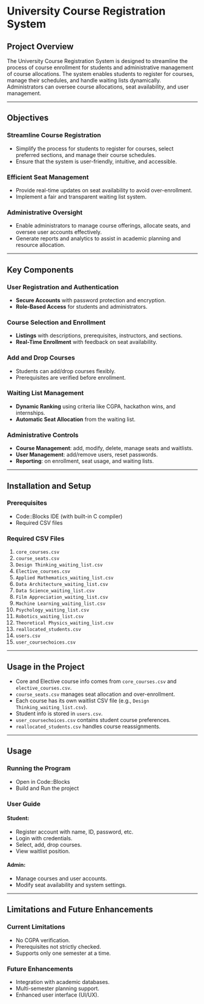 # University Course Registration System

## Project Overview

The University Course Registration System is designed to streamline the process of course enrollment for students and administrative management of course allocations. The system enables students to register for courses, manage their schedules, and handle waiting lists dynamically. Administrators can oversee course allocations, seat availability, and user management.


---

## Objectives

### Streamline Course Registration
- Simplify the process for students to register for courses, select preferred sections, and manage their course schedules.
- Ensure that the system is user-friendly, intuitive, and accessible.

### Efficient Seat Management
- Provide real-time updates on seat availability to avoid over-enrollment.
- Implement a fair and transparent waiting list system.

### Administrative Oversight
- Enable administrators to manage course offerings, allocate seats, and oversee user accounts effectively.
- Generate reports and analytics to assist in academic planning and resource allocation.

---

## Key Components

### User Registration and Authentication
- **Secure Accounts** with password protection and encryption.
- **Role-Based Access** for students and administrators.

### Course Selection and Enrollment
- **Listings** with descriptions, prerequisites, instructors, and sections.
- **Real-Time Enrollment** with feedback on seat availability.

### Add and Drop Courses
- Students can add/drop courses flexibly.
- Prerequisites are verified before enrollment.

### Waiting List Management
- **Dynamic Ranking** using criteria like CGPA, hackathon wins, and internships.
- **Automatic Seat Allocation** from the waiting list.

### Administrative Controls
- **Course Management**: add, modify, delete, manage seats and waitlists.
- **User Management**: add/remove users, reset passwords.
- **Reporting**: on enrollment, seat usage, and waiting lists.

---

## Installation and Setup

### Prerequisites
- Code::Blocks IDE (with built-in C compiler)
- Required CSV files

### Required CSV Files
1. `core_courses.csv`
2. `course_seats.csv`
3. `Design Thinking_waiting_list.csv`
4. `Elective_courses.csv`
5. `Applied Mathematics_waiting_list.csv`
6. `Data Architecture_waiting_list.csv`
7. `Data Science_waiting_list.csv`
8. `Film Appreciation_waiting_list.csv`
9. `Machine Learning_waiting_list.csv`
10. `Psychology_waiting_list.csv`
11. `Robotics_waiting_list.csv`
12. `Theoretical Physics_waiting_list.csv`
13. `reallocated_students.csv`
14. `users.csv`
15. `user_coursechoices.csv`

---

## Usage in the Project

- Core and Elective course info comes from `core_courses.csv` and `elective_courses.csv`.
- `course_seats.csv` manages seat allocation and over-enrollment.
- Each course has its own waitlist CSV file (e.g., `Design Thinking_waiting_list.csv`).
- Student info is stored in `users.csv`.
- `user_coursechoices.csv` contains student course preferences.
- `reallocated_students.csv` handles course reassignments.

---

## Usage

### Running the Program
- Open in Code::Blocks
- Build and Run the project

### User Guide

#### Student:
- Register account with name, ID, password, etc.
- Login with credentials.
- Select, add, drop courses.
- View waitlist position.

#### Admin:
- Manage courses and user accounts.
- Modify seat availability and system settings.

---

## Limitations and Future Enhancements

### Current Limitations
- No CGPA verification.
- Prerequisites not strictly checked.
- Supports only one semester at a time.

### Future Enhancements
- Integration with academic databases.
- Multi-semester planning support.
- Enhanced user interface (UI/UX).


